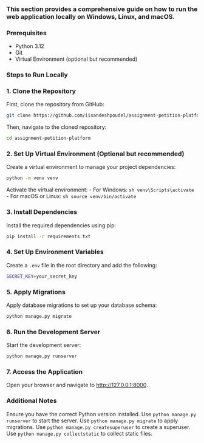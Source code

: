 ### This section provides a comprehensive guide on how to run the web application locally on Windows, Linux, and macOS.
### Prerequisites
 - Python 3.12
 - Git
 - Virtual Environment (optional but recommended)

### Steps to Run Locally
### 1. Clone the Repository
First, clone the repository from GitHub:
```sh
git clone https://github.com/iisandeshpoudel/assignment-petition-platform.git
```
Then, navigate to the cloned repository:
```sh
cd assignment-petition-platform
```

### 2. Set Up Virtual Environment (Optional but recommended)
Create a virtual environment to manage your project dependencies:
```sh
python -m venv venv
```
Activate the virtual environment:
    - For Windows:
    ```sh
    venv\Scripts\activate
    ```
    - For macOS or Linux:
    ```sh
    source venv/bin/activate
    ```

### 3. Install Dependencies
Install the required dependencies using pip:
```sh
pip install -r requirements.txt
```
### 4. Set Up Environment Variables
Create a `.env` file in the root directory and add the following:
```sh
SECRET_KEY=your_secret_key
```
### 5. Apply Migrations
Apply database migrations to set up your database schema:
```sh
python manage.py migrate
```
### 6. Run the Development Server
Start the development server:
```sh
python manage.py runserver
```
### 7. Access the Application
Open your browser and navigate to http://127.0.0.1:8000.
### Additional Notes
Ensure you have the correct Python version installed.
Use `python manage.py runserver` to start the server.
Use `python manage.py migrate` to apply migrations.
Use `python manage.py createsuperuser` to create a superuser.
Use `python manage.py collectstatic` to collect static files.